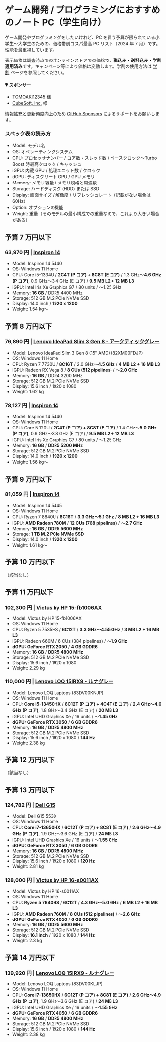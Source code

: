 # ゲーム開発 / プログラミングにおすすめのノート PC（学生向け）
ゲーム開発やプログラミングをしたいけれど、PC を買う予算が限られている小学生～大学生のための、価格帯別コスパ最高 PC リスト（2024 年 7 月）です。性能を最重視しています。

表示価格は調査時点でのオンラインストアでの価格で、**税込み・送料込み・学割適用済み**です。キャンペーン等により価格は変動します。学割の使用方法は [学割](https://notebookjp.github.io/student/gakuwari/) ページを参照してください。


#### 💗 スポンサー

- [TOMOAKI12345](https://github.com/TOMOAKI12345) 様
- [CubeSoft, Inc.](https://www.cube-soft.jp/) 様

情報拡充と更新頻度向上のため [GitHub Sponsors](https://github.com/sponsors/Reputeless) によるサポートをお願いします。

### スペック表の読み方

- Model: モデル名
- OS: オペレーティングシステム
- CPU: プロセッサナンバー / コア数・スレッド数 / ベースクロック～Turbo Boost 時最高クロック / キャッシュ
- iGPU: 内蔵 GPU / 処理ユニット数 / クロック
- dGPU: ディスクリート GPU / GPU メモリ
- Memory: メモリ容量 / メモリ規格と周波数
- Storage: ハードディスク (HDD) または SSD
- Display: 画面サイズ / 解像度 / リフレッシュレート（記載がない場合は 60Hz）
- Option: オプションの機能
- Weight: 重量（そのモデルの最小構成での重量なので、これより大きい場合がある）


## 予算 7 万円以下

### 63,970 円 | [Inspiron 14](https://www.dell.com/ja-jp/shop/%E4%BB%8A%E9%80%B1%E3%81%AE%E3%81%8A%E8%B2%B7%E3%81%84%E5%BE%97/inspiron-14-%E3%83%8E%E3%83%BC%E3%83%88%E3%83%91%E3%82%BD%E3%82%B3%E3%83%B3/spd/inspiron-14-5440-laptop/sin5440340401monojp)

- Model: Inspiron 14 5440
- OS: Windows 11 Home
- CPU: Core i5-1334U / **2C4T (P コア) + 8C8T (E コア)** / 1.3 GHz～**4.6 GHz (P コア)**, 0.9 GHz～3.4 GHz (E コア) / **9.5 MB L2 + 12 MB L3**
- iGPU: Intel Iris Xe Graphics G7 / 80 units / ～1.25 GHz
- Memory: **16 GB** / DDR5 4400 MHz
- Storage: 512 GB M.2 PCIe NVMe SSD
- Display: 14.0 inch / **1920 x 1200**
- Weight: 1.54 kg～


## 予算 8 万円以下

### 76,890 円 | [Lenovo IdeaPad Slim 3 Gen 8 - アークティックグレー](https://www.lenovo.com/jp/ja/p/laptops/ideapad/ideapad-slim-3-series/ideapad-slim-3-gen-8-(15-inch-amd)/82xm00fdjp)

- Model: Lenovo IdeaPad Slim 3 Gen 8 (15″ AMD) (82XM00FDJP)
- OS: Windows 11 Home
- CPU: Ryzen 7 7730U / **8C16T** / 2.0 GHz～**4.5 GHz** / **4 MB L2 + 16 MB L3**
- iGPU: Radeon RX Vega 8 / **8 CUs (512 pipelines)** /  ～**2.0 GHz**
- Memory: **16 GB** / DDR4 3200 MHz
- Storage: 512 GB M.2 PCIe NVMe SSD
- Display: 15.6 inch / 1920 x 1080
- Weight: 1.62 kg

### 78,127 円 | [Inspiron 14](https://www.dell.com/ja-jp/shop/dell%E3%81%AE%E3%83%8E%E3%83%BC%E3%83%88%E3%83%91%E3%82%BD%E3%82%B3%E3%83%B3/inspiron-14-%E3%83%8E%E3%83%BC%E3%83%88%E3%83%91%E3%82%BD%E3%82%B3%E3%83%B3/spd/inspiron-14-5440-laptop/sin5440201101monojp)

- Model: Inspiron 14 5440
- OS: Windows 11 Home
- CPU: Core 5 120U / **2C4T (P コア) + 8C8T (E コア)** / 1.4 GHz～**5.0 GHz (P コア)**, 0.9 GHz～3.8 GHz (E コア) / **9.5 MB L2 + 12 MB L3**
- iGPU: Intel Iris Xe Graphics G7 / 80 units / ～1.25 GHz
- Memory: **16 GB** / **DDR5 5200 MHz**
- Storage: 512 GB M.2 PCIe NVMe SSD
- Display: 14.0 inch / **1920 x 1200**
- Weight: 1.56 kg～

## 予算 9 万円以下

### 81,059 円 | [Inspiron 14](https://www.dell.com/ja-jp/shop/dell%E3%81%AE%E3%83%8E%E3%83%BC%E3%83%88%E3%83%91%E3%82%BD%E3%82%B3%E3%83%B3/inspiron-14-%E3%83%8E%E3%83%BC%E3%83%88%E3%83%91%E3%82%BD%E3%82%B3%E3%83%B3/spd/inspiron-14-5445-amd-laptop/sin5445301101monojp)

- Model: Inspiron 14 5445
- OS: Windows 11 Home
- CPU: Ryzen 7 8840U / **8C16T** / **3.3 GHz～5.1 GHz** / **8 MB L2 + 16 MB L3**
- iGPU: **AMD Radeon 780M** / **12 CUs (768 pipelines)** /  ～**2.7 GHz**
- Memory: **16 GB** / **DDR5 5600 MHz**
- Storage: **1 TB M.2 PCIe NVMe SSD**
- Display: 14.0 inch / **1920 x 1200**
- Weight: 1.61 kg～


## 予算 10 万円以下
（該当なし）


## 予算 11 万円以下

### 102,300 円 | [Victus by HP 15-fb1006AX](https://jp.ext.hp.com/campaign/personal/others/student_pc_collection/)

- Model: Victus by HP 15-fb1006AX
- OS: Windows 11 Home
- CPU: Ryzen 5 7535HS / **6C12T** / **3.3 GHz～4.55 GHz** / **3 MB L2 + 16 MB L3**
- iGPU: Radeon 660M / 6 CUs (384 pipelines) /  ～**1.9 GHz**
- **dGPU:** **GeForce RTX 2050** / **4 GB GDDR6**
- Memory: **16 GB** / **DDR5 4800 MHz**
- Storage: 512 GB M.2 PCIe NVMe SSD
- Display: 15.6 inch / 1920 x 1080
- Weight: 2.29 kg

### 110,000 円 | [Lenovo LOQ 15IRX9 - ルナグレー](https://www.lenovo.com/jp/ja/p/laptops/loq-laptops/lenovo-loq-15irx9/83dv00knjp)

- Model: Lenovo LOQ Laptops (83DV00KNJP)
- OS: Windows 11 Home
- CPU: **Core i5-13450HX** / **6C12T (P コア) + 4C4T (E コア)** / **2.4 GHz～4.6 GHz (P コア)**, 1.8 GHz～3.4 GHz (E コア)  / **20 MB L3**
- iGPU: Intel UHD Graphics Xe / 16 units / ～**1.45 GHz**
- **dGPU:** **GeForce RTX 3050** / **6 GB GDDR6**
- Memory: **16 GB** / **DDR5 4800 MHz**
- Storage: 512 GB M.2 PCIe NVMe SSD
- Display: 15.6 inch / 1920 x 1080 / **144 Hz**
- Weight: 2.38 kg


## 予算 12 万円以下
（該当なし）


## 予算 13 万円以下

### 124,782 円 | [Dell G15](https://www.dell.com/ja-jp/shop/%E4%BB%8A%E9%80%B1%E3%81%AE%E3%81%8A%E8%B2%B7%E3%81%84%E5%BE%97/dell-g15-%E3%82%B2%E3%83%BC%E3%83%9F%E3%83%B3%E3%82%B0-%E3%83%8E%E3%83%BC%E3%83%88pc/spd/g-series-15-5530-laptop/gn5530ptkdhsppsmnojp)

- Model: Dell G15 5530
- OS: Windows 11 Home
- CPU: **Core i7-13650HX** / **6C12T (P コア) + 8C8T (E コア)** / **2.6 GHz～4.9 GHz (P コア)**, 1.9 GHz～3.6 GHz (E コア)  / **24 MB L3**
- iGPU: Intel UHD Graphics Xe / 16 units / ～**1.55 GHz**
- **dGPU:** **GeForce RTX 3050** / **6 GB GDDR6**
- Memory: **16 GB** / **DDR5 4800 MHz**
- Storage: 512 GB M.2 PCIe NVMe SSD
- Display: 15.6 inch / 1920 x 1080 / **120 Hz**
- Weight: 2.81 kg

### 128,000 円 | [Victus by HP 16-s0011AX](https://jp.ext.hp.com/gaming/personal/victus_16_s/)

- Model: Victus by HP 16-s0011AX 
- OS: Windows 11 Home
- CPU: **Ryzen 5 7640HS** / **6C12T** / **4.3 GHz～5.0 GHz** / **6 MB L2 + 16 MB L3**
- iGPU: **AMD Radeon 760M** / **8 CUs (512 pipelines)** / ～**2.6 GHz**
- **dGPU:** **GeForce RTX 4050** / **6 GB GDDR6**
- Memory: **16 GB** / **DDR5 5600 MHz**
- Storage: 512 GB M.2 PCIe NVMe SSD
- Display: **16.1 inch** / 1920 x 1080 / **144 Hz**
- Weight: 2.3 kg


## 予算 14 万円以下

### 139,920 円 | [Lenovo LOQ 15IRX9 - ルナグレー](https://www.lenovo.com/jp/ja/p/laptops/loq-laptops/lenovo-loq-15irx9/83dv00kljp)

- Model:  Lenovo LOQ Laptops (83DV00KLJP)
- OS: Windows 11 Home
- CPU: **Core i7-13650HX** / **6C12T (P コア) + 8C8T (E コア)** / **2.6 GHz～4.9 GHz (P コア)**, 1.9 GHz～3.6 GHz (E コア)  / **24 MB L3**
- iGPU: Intel UHD Graphics Xe / 16 units / ～**1.55 GHz**
- **dGPU:** **GeForce RTX 4050** / **6 GB GDDR6**
- Memory: **16 GB** / **DDR5 4800 MHz**
- Storage: 512 GB M.2 PCIe NVMe SSD
- Display: 15.6 inch / 1920 x 1080 / **144 Hz**
- Weight: 2.38 kg
